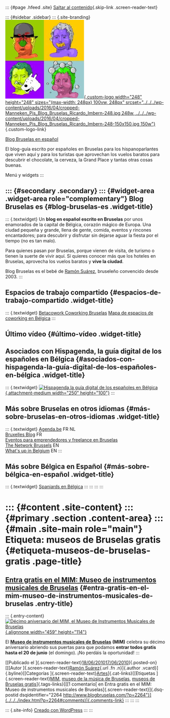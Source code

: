 ::: {#page .hfeed .site}
[Saltar al contenido](index.html#content){.skip-link
.screen-reader-text}

::: {#sidebar .sidebar}
::: {.site-branding}
[![](../../../wp-content/uploads/2016/04/cropped-Manneken_Pis_Blog_Bruselas_Ricardo_Imbern-248.jpg){.custom-logo
width="248" height="248" sizes="(max-width: 248px) 100vw, 248px"
srcset="../../../wp-content/uploads/2016/04/cropped-Manneken_Pis_Blog_Bruselas_Ricardo_Imbern-248.jpg 248w, ../../../wp-content/uploads/2016/04/cropped-Manneken_Pis_Blog_Bruselas_Ricardo_Imbern-248-150x150.jpg 150w"}](../../../index.html){.custom-logo-link}

[Blog Bruselas en español](../../../index.html)

El blog-guía escrito por españoles en Bruselas para los hispanoparlantes
que viven aquí y para los turistas que aprovechan los vuelos baratos
para descubrir el chocolate, la cerveza, la Grand Place y tantas otras
cosas buenas.

Menú y widgets
:::

::: {#secondary .secondary}
::: {#widget-area .widget-area role="complementary"}
Blog Bruselas es {#blog-bruselas-es .widget-title}
----------------

::: {.textwidget}
Un **blog en español escrito en Bruselas** por unos enamorados de la
capital de Bélgica, corazón mágico de Europa. Una ciudad pequeña y
grande, llena de gente, comida, eventos y rincones encantadores; para
descubrir y disfrutar sin dejarse aguar la fiesta por el tiempo (no es
tan malo).

Para quienes pasan por Bruselas, porque vienen de visita, de turismo o
tienen la suerte de vivir aquí. Sí quieres conocer más que los hoteles
en Bruselas, aprovecha los vuelos baratos y **vive la ciudad**.

Blog Bruselas es el bebé de [Ramón Suárez](http://www.ramonsuarez.com),
bruseleño convencido desde 2003.
:::

Espacios de trabajo compartido {#espacios-de-trabajo-compartido .widget-title}
------------------------------

::: {.textwidget}
[Betacowork Coworking Bruselas](http://www.betacowork.com) [Mapa de
espacios de coworking en Bélgica](http://coworkingbelgium.com)
:::

Último vídeo {#último-vídeo .widget-title}
------------

Asociados con Hispagenda, la guía digital de los españoles en Bélgica {#asociados-con-hispagenda-la-guía-digital-de-los-españoles-en-bélgica .widget-title}
---------------------------------------------------------------------

::: {.textwidget}
[![Hispagenda,la guía digital de los españoles en
Bélgica](../../../wp-content/uploads/2010/04/Hispagenda-250px.gif "Hispagenda, la guía digital de los españoles en Bélgica"){.attachment-medium
width="250" height="100"}](http://www.hispagenda.com)
:::

Más sobre Bruselas en otros idiomas {#más-sobre-bruselas-en-otros-idiomas .widget-title}
-----------------------------------

::: {.textwidget}
[Agenda.be](http://www.agenda.be) FR NL\
[Bruxelles Blog](http://www.bxlblog.be/) FR\
[Eventos para emprendedores y freelance en
Bruselas](http://www.betacowork.com/events/)\
[The Network
Brussels](http://groups.yahoo.com/group/TheNetworkBrussels/) EN\
[What\'s up in Belgium](http://www.whatsupin.be/) EN
:::

Más sobre Bélgica en Español {#más-sobre-bélgica-en-español .widget-title}
----------------------------

::: {.textwidget}
[Spaniards en Bélgica](http://www.spaniards.es/paises/belgica)
:::
:::
:::
:::

::: {#content .site-content}
::: {#primary .section .content-area}
::: {#main .site-main role="main"}
Etiqueta: museos de Bruselas gratis {#etiqueta-museos-de-bruselas-gratis .page-title}
===================================

[Entra gratis en el MIM: Museo de instrumentos musicales de Bruselas](../../../index.html?p=2264) {#entra-gratis-en-el-mim-museo-de-instrumentos-musicales-de-bruselas .entry-title}
-------------------------------------------------------------------------------------------------

::: {.entry-content}
[![Décimo aniversario del MIM, el Museo de Instrumentos Musicales de
Bruselas](http://www.mim.be/sites/default/files/data_files/activities/10-years-of-mim.gif "Décimo aniversario del MIM, el Museo de Instrumentos Musicales de Bruselas"){.alignnone
width="459" height="114"}](http://www.mim.be/)

El **[Museo de instrumentos musicales de
Bruselas](http://www.mim.be/ "MIM: museo de instrumentos musicales de Bruselas")**
**(MIM)** celebra su décimo aniversario abriendo sus puertas para que
podamos **entrar todos gratis hasta el 20 de junio** (el domingo). ¡No
perdáis la oportunidad!
:::

[[Publicado el
]{.screen-reader-text}[18/06/201017/06/2010](../../../index.html?p=2264)]{.posted-on}[[[Autor
]{.screen-reader-text}[Ramón
Suárez](../../2010/04/30/index.html?author=2){.url .fn .n}]{.author
.vcard}]{.byline}[[Categorías
]{.screen-reader-text}[Artes](../../category/artes/index.html)]{.cat-links}[[Etiquetas
]{.screen-reader-text}[MIM](../mim/index.html), [museo de la música de
Bruselas](../museo-de-la-musica-de-bruselas/index.html), [museos de
Bruselas gratis](index.html)]{.tags-links}[[[1 comentario[ en Entra
gratis en el MIM: Museo de instrumentos musicales de
Bruselas]{.screen-reader-text}]{.dsq-postid
dsqidentifier="2264 http://www.blogbruselas.com/?p=2264"}](../../../index.html?p=2264#comments)]{.comments-link}
:::
:::
:::

::: {.site-info}
[Creado con WordPress](https://es.wordpress.org/)
:::
:::
